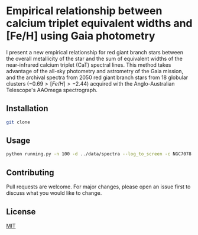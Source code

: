 # Empirical relationship between calcium triplet equivalent widths and [Fe/H]  using Gaia photometry

I present a new empirical relationship for red giant branch stars between the overall metallicity of the star and the sum of equivalent widths of the near-infrared calcium triplet (CaT) spectral lines. This method takes advantage of the all-sky photometry and astrometry of the Gaia mission, and the archival spectra from 2050 red giant branch stars from 18 globular clusters ($-0.69>[Fe/H]>-2.44$) acquired with the Anglo-Australian Telescope's AAOmega spectrograph.

## Installation

```bash
git clone
```

## Usage

```bash
python running.py -n 100 -d ../data/spectra --log_to_screen -c NGC7078
```

## Contributing
Pull requests are welcome. For major changes, please open an issue first to discuss what you would like to change.

## License
[MIT](https://choosealicense.com/licenses/mit/)
